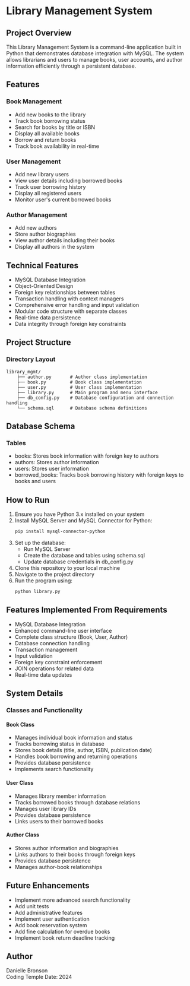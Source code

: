 # Library Management System

## Project Overview
This Library Management System is a command-line application built in Python that demonstrates database integration with MySQL. The system allows librarians and users to manage books, user accounts, and author information efficiently through a persistent database.

## Features
### Book Management
- Add new books to the library
- Track book borrowing status  
- Search for books by title or ISBN
- Display all available books
- Borrow and return books
- Track book availability in real-time

### User Management
- Add new library users
- View user details including borrowed books
- Track user borrowing history
- Display all registered users
- Monitor user's current borrowed books

### Author Management  
- Add new authors
- Store author biographies
- View author details including their books
- Display all authors in the system

## Technical Features
- MySQL Database Integration
- Object-Oriented Design
- Foreign key relationships between tables
- Transaction handling with context managers
- Comprehensive error handling and input validation
- Modular code structure with separate classes
- Real-time data persistence
- Data integrity through foreign key constraints

## Project Structure
### Directory Layout
```
library_mgmt/
    ├── author.py       # Author class implementation
    ├── book.py         # Book class implementation
    ├── user.py         # User class implementation
    ├── library.py      # Main program and menu interface
    ├── db_config.py    # Database configuration and connection handling
    └── schema.sql      # Database schema definitions
```

## Database Schema
### Tables
- books: Stores book information with foreign key to authors
- authors: Stores author information
- users: Stores user information
- borrowed_books: Tracks book borrowing history with foreign keys to books and users

## How to Run
1. Ensure you have Python 3.x installed on your system
2. Install MySQL Server and MySQL Connector for Python:
   ```bash
   pip install mysql-connector-python
   ```
3. Set up the database:
   - Run MySQL Server
   - Create the database and tables using schema.sql
   - Update database credentials in db_config.py
4. Clone this repository to your local machine
5. Navigate to the project directory
6. Run the program using:
   ```bash
   python library.py
   ```

## Features Implemented From Requirements
- MySQL Database Integration
- Enhanced command-line user interface
- Complete class structure (Book, User, Author)
- Database connection handling
- Transaction management
- Input validation
- Foreign key constraint enforcement
- JOIN operations for related data
- Real-time data updates

## System Details

### Classes and Functionality

#### Book Class
- Manages individual book information and status
- Tracks borrowing status in database
- Stores book details (title, author, ISBN, publication date)
- Handles book borrowing and returning operations
- Provides database persistence
- Implements search functionality

#### User Class
- Manages library member information
- Tracks borrowed books through database relations
- Manages user library IDs
- Provides database persistence
- Links users to their borrowed books

#### Author Class
- Stores author information and biographies
- Links authors to their books through foreign keys
- Provides database persistence
- Manages author-book relationships

## Future Enhancements
- Implement more advanced search functionality
- Add unit tests
- Add administrative features
- Implement user authentication
- Add book reservation system
- Add fine calculation for overdue books
- Implement book return deadline tracking

## Author
Danielle Bronson  
Coding Temple 
Date: 2024